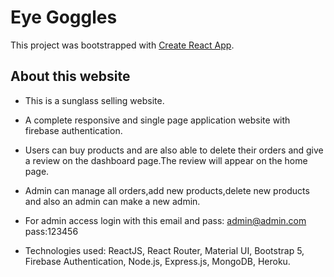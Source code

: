 # Eye Goggles

This project was bootstrapped with [Create React App](https://eye-goggles.web.app/).

## About this website
* This is a sunglass selling website.

* A complete responsive and single page application website with firebase authentication.

* Users can buy products and are also able to delete their orders and give a review on the dashboard page.The review will appear on the home page.

* Admin can manage all orders,add new products,delete new products and also an admin can make a new admin.

* For admin access login with this email and pass: admin@admin.com
pass:123456

* Technologies used: ReactJS, React Router, Material UI, Bootstrap 5, Firebase Authentication, Node.js, Express.js, MongoDB, Heroku.  



